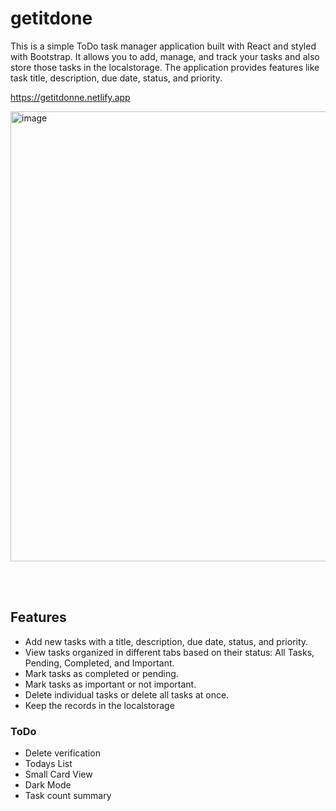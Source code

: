 # getitdone

This is a simple ToDo task manager application built with React and styled with Bootstrap. It allows you to add, manage, and track your tasks and also store those tasks in the localstorage. The application provides features like task title, description, due date, status, and priority.

https://getitdonne.netlify.app

<img width="720" alt="image" src="https://github.com/rayaan-nsn/getitdone/assets/108685206/eb682e3e-ddc3-46cf-b550-6bfce174bbef">

<br></br>

## Features

- Add new tasks with a title, description, due date, status, and priority.
- View tasks organized in different tabs based on their status: All Tasks, Pending, Completed, and Important.
- Mark tasks as completed or pending.
- Mark tasks as important or not important.
- Delete individual tasks or delete all tasks at once.
- Keep the records in the localstorage

### ToDo
- Delete verification
- Todays List
- Small Card View
- Dark Mode
- Task count summary
